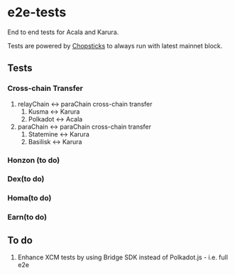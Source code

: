 # e2e-tests

End to end tests for Acala and Karura.

Tests are powered by [Chopsticks](http://github.com/AcalaNetwork/chopsticks) to always run with latest mainnet block.

## Tests
### Cross-chain Transfer
1. relayChain <-> paraChain cross-chain transfer
   1. Kusma <-> Karura
   2. Polkadot <-> Acala
2. paraChain <-> paraChain cross-chain transfer
   1. Statemine <-> Karura
   2. Basilisk <-> Karura

### Honzon (to do)
### Dex(to do)
### Homa(to do)
### Earn(to do)

## To do
1. Enhance XCM tests by using Bridge SDK instead of Polkadot.js - i.e. full e2e
